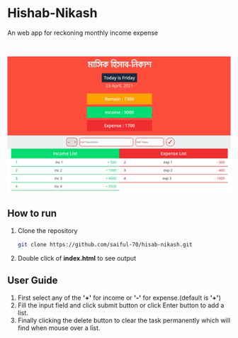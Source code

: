 # Hishab-Nikash
<p> An web app for reckoning monthly income expense </p>

<br>

![App Intro](img/app-intro.png)

## How to run 
1. Clone the repository

    ```sh
    git clone https://github.com/saiful-70/hisab-nikash.git
    ```

2. Double click of __index.html__ to see output

## User Guide
1. First select any of the __'+'__ for income or __'-'__ for expense.(default is __'+'__)
2. Fill the input field and click submit button or click Enter button to add a list.
3. Finally clicking the delete button to clear the task permanently which will find when mouse over a list.
